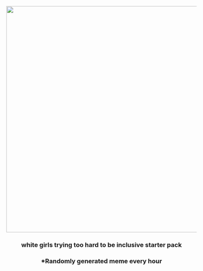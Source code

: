 <p align="center">
        <img src="https://i.redd.it/etpzflgaf8991.jpg" width="600" height="600">
        </p>
        <h3 align="center">white girls trying too hard to be inclusive starter pack</h3>
        <h3 align="center">*Randomly generated meme every hour</h3>
    